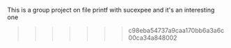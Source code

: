 This is a group project on file printf with sucexpee and it's an interesting one
>>>>>>> c98eba54737a9caa170bb6a3a6c00ca34a848002
